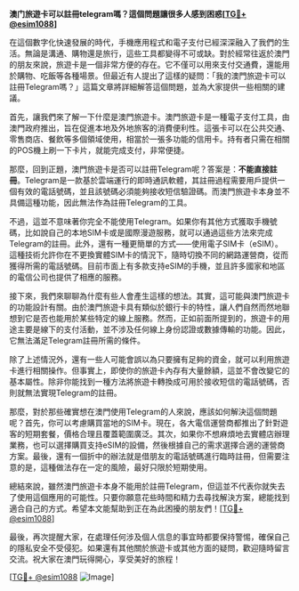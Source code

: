 **澳门旅遊卡可以註冊telegram嗎？這個問題讓很多人感到困惑[[TG💪+ @esim1088](https://t.me/s/esim1088)]**

在這個數字化快速發展的時代，手機應用程式和電子支付已經深深融入了我們的生活。無論是溝通、購物還是旅行，這些工具都變得不可或缺。對於經常往返於澳門的朋友來說，旅遊卡是一個非常方便的存在。它不僅可以用來支付交通費，還能用於購物、吃飯等各種場景。但最近有人提出了這樣的疑問：「我的澳門旅遊卡可以註冊Telegram嗎？」這篇文章將詳細解答這個問題，並為大家提供一些相關的建議。

首先，讓我們來了解一下什麼是澳門旅遊卡。澳門旅遊卡是一種電子支付工具，由澳門政府推出，旨在促進本地及外地旅客的消費便利性。這張卡可以在公共交通、零售商店、餐飲等多個領域使用，相當於一張多功能的信用卡。持有者只需在相關的POS機上刷一下卡片，就能完成支付，非常便捷。

那麼，回到正題，澳門旅遊卡是否可以註冊Telegram呢？答案是：**不能直接註冊**。Telegram是一款基於雲端運行的即時通訊軟體，其註冊過程需要用戶提供一個有效的電話號碼，並且該號碼必須能夠接收短信驗證碼。而澳門旅遊卡本身並不具備這種功能，因此無法作為註冊Telegram的工具。

不過，這並不意味著你完全不能使用Telegram。如果你有其他方式獲取手機號碼，比如說自己的本地SIM卡或是國際漫遊服務，就可以通過這些方法來完成Telegram的註冊。此外，還有一種更簡單的方式——使用電子SIM卡（eSIM）。這種技術允許你在不更換實體SIM卡的情況下，隨時切換不同的網路運營商，從而獲得所需的電話號碼。目前市面上有多款支持eSIM的手機，並且許多國家和地區的電信公司也提供了相應的服務。

接下來，我們來聊聊為什麼有些人會產生這樣的想法。其實，這可能與澳門旅遊卡的功能設計有關。由於澳門旅遊卡具有類似於銀行卡的特性，讓人們自然而然地聯想到它是否也能用於某些特定的線上服務。然而，正如前面所提到的，旅遊卡的用途主要是線下的支付活動，並不涉及任何線上身份認證或數據傳輸的功能。因此，它無法滿足Telegram註冊所需的條件。

除了上述情況外，還有一些人可能會誤以為只要擁有足夠的資金，就可以利用旅遊卡進行相關操作。但事實上，即使你的旅遊卡內存有大量餘額，這並不會改變它的基本屬性。除非你能找到一種方法將旅遊卡轉換成可用於接收短信的電話號碼，否則就無法實現Telegram的註冊。

那麼，對於那些確實想在澳門使用Telegram的人來說，應該如何解決這個問題呢？首先，你可以考慮購買當地的SIM卡。現在，各大電信運營商都推出了針對遊客的短期套餐，價格合理且覆蓋範圍廣泛。其次，如果你不想麻煩地去實體店辦理業務，也可以選擇購買支持eSIM的設備，然後根據自己的需求選擇合適的運營商方案。最後，還有一個折中的辦法就是借朋友的電話號碼進行臨時註冊，但需要注意的是，這種做法存在一定的風險，最好只限於短期使用。

總結來說，雖然澳門旅遊卡本身不能用於註冊Telegram，但這並不代表你就失去了使用這個應用的可能性。只要你願意花些時間和精力去尋找解決方案，總能找到適合自己的方式。希望本文能幫助到正在為此困擾的朋友們！[[TG💪+ @esim1088](https://t.me/s/esim1088)]

最後，再次提醒大家，在處理任何涉及個人信息的事宜時都要保持警惕，確保自己的隱私安全不受侵犯。如果還有其他關於旅遊卡或其他方面的疑問，歡迎隨時留言交流。祝大家在澳門玩得開心，享受美好的旅程！

[[TG💪+ @esim1088](https://t.me/s/esim1088) ![Image](https://i.postimg.cc/4NQfJmqS/Snipaste-2025-05-13-00-14-12.png)]